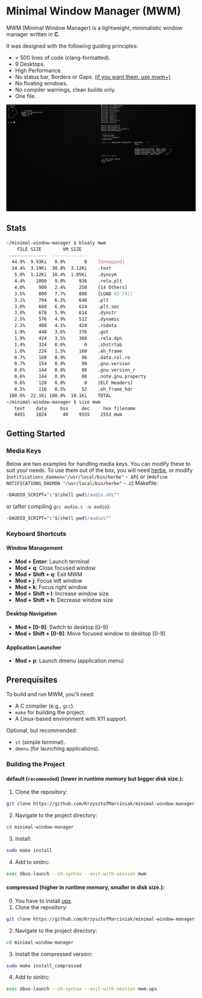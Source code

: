 # Minimal Window Manager (MWM)

MWM (Minimal Window Manager) is a lightweight, minimalistic window manager written in **C**.
 
It was designed with the following guiding principles:
* < 500 lines of code (clang-formatted).
* 9 Desktops.
* High Performance.
* No status bar, Borders or Gaps. [(if you want them, use mwm+)](https://github.com/KrzysztofMarciniak/minimal-window-manager-plus)
* No floating windows.
* No compiler warnings, clean builds only.
* One file.

![screenshot](screenshot.png)
## Stats
```bash
~/minimal-window-manager $ bloaty mwm 
    FILE SIZE        VM SIZE    
 --------------  -------------- 
  44.9%  9.93Ki   0.0%       0    [Unmapped]
  14.4%  3.19Ki  30.8%  3.12Ki    .text
   5.0%  1.12Ki  10.4%  1.05Ki    .dynsym
   4.4%    1000   9.0%     936    .rela.plt
   4.0%     900   2.4%     250    [14 Others]
   3.5%     800   7.7%     800    [LOAD #2 [R]]
   3.1%     704   6.2%     640    .plt
   3.0%     688   6.0%     624    .plt.sec
   3.0%     678   5.9%     614    .dynstr
   2.5%     576   4.9%     512    .dynamic
   2.2%     488   4.1%     424    .rodata
   1.9%     440   3.6%     376    .got
   1.9%     424   3.5%     360    .rela.dyn
   1.4%     324   0.0%       0    .shstrtab
   1.0%     224   1.5%     160    .eh_frame
   0.7%     160   0.9%      96    .data.rel.ro
   0.7%     154   0.9%      90    .gnu.version
   0.6%     144   0.8%      80    .gnu.version_r
   0.6%     144   0.8%      80    .note.gnu.property
   0.6%     128   0.0%       0    [ELF Headers]
   0.5%     116   0.5%      52    .eh_frame_hdr
 100.0%  22.1Ki 100.0%  10.1Ki    TOTAL
~/minimal-window-manager $ size mwm 
   text    data     bss     dec     hex filename
   8491    1024      40    9555    2553 mwm
```

## Getting Started

### Media Keys
Below are two examples for handling media keys. You can modify these to suit your needs. To use them out of the box, you will need [herbe](https://github.com/dudik/herbe), or modify (`notifications_daemon="/usr/local/bin/herbe"` - .sh) or (`#define NOTIFICATIONS_DAEMON "/usr/local/bin/herbe"` - .c)
Makefile:
```bash
-DAUDIO_SCRIPT="\"$(shell pwd)/audio.sh\""
```
or (after compiling `gcc audio.c -o audio`):
```bash
-DAUDIO_SCRIPT="\"$(shell pwd)/audio\""
```

### Keyboard Shortcuts

#### Window Management
- **Mod + Enter**: Launch terminal
- **Mod + q**: Close focused window
- **Mod + Shift + q**: Exit MWM
- **Mod + j**: Focus left window
- **Mod + k**: Focus right window
- **Mod + Shift + l**: Increase window size
- **Mod + Shift + h**: Decrease window size

#### Desktop Navigation
- **Mod + [0-9]**: Switch to desktop [0-9]
- **Mod + Shift + [0-9]**: Move focused window to desktop [0-9]

#### Application Launcher
- **Mod + p**: Launch dmenu (application menu)

## Prerequisites
To build and run MWM, you'll need:
- A C compiler (e.g., `gcc`).
- `make` for building the project.
- A Linux-based environment with X11 support.

Optional, but recommended:
- `st` (simple terminal).
- `dmenu` (for launching applications).

### Building the Project
#### default (`recommended`) (lower in runtime memory but bigger disk size.):
1. Clone the repository:
```bash
git clone https://github.com/KrzysztofMarciniak/minimal-window-manager.git
```
2. Navigate to the project directory: 
```bash
cd minimal-window-manager
```
3. Install:
```bash
sudo make install
```
4. Add to xinitrc:

```bash
exec dbus-launch --sh-syntax --exit-with-session mwm
```
#### compressed (higher in runtime memory, smaller in disk size.):
0. You have to install [upx](https://github.com/upx/upx).
1. Clone the repository:
```bash
git clone https://github.com/KrzysztofMarciniak/minimal-window-manager.git
```
2. Navigate to the project directory: 
```bash
cd minimal-window-manager
```
3. Install the compressed version:
```bash
sudo make install_compressed
```
4. Add to xinitrc:
```bash
exec dbus-launch --sh-syntax --exit-with-session mwm.upx
```